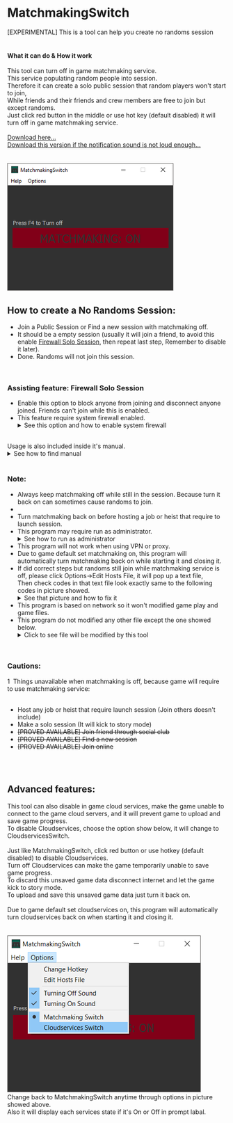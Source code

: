 <h1>MatchmakingSwitch</h1>
[EXPERIMENTAL] This is a tool can help you create no randoms session<br>
<br>
<h4>What it can do & How it work</h4>
This tool can turn off in game matchmaking service.<br>
This service populating random people into session.<br>
Therefore it can create a solo public session that random players won't start to join,<br>
While friends and their friends and crew members are free to join but except randoms.<br>
Just click red button in the middle or use hot key (default disabled) it will turn off in game matchmaking service.<br>
<br>
<a href="https://raw.githubusercontent.com/Barracuda10/MatchmakingSwitch/master/MatchmakingSwitch/x64/Release/MatchmakingSwitch.exe"><ins>Download here...</ins></a><br>
<a href="//raw.githubusercontent.com/Barracuda10/MatchmakingSwitch/master/MatchmakingSwitch/x64/Release/ffmpeg/MatchmakingSwitch.exe"><ins>Download this version if the notification sound is not loud enough...</ins></a><br>
<br>
<br>
<img src="https://github.com/Barracuda10/others/blob/master/MatchmakingSwitch/matchmakingswitch.png"><br>
<!--<a href="https://www.virustotal.com/gui/file/3c5d6335c52a2333999e3b0c711977bf60850a8da0bfd1217358f98409f97d5a/detection" target="_blank"><ins>See virus scan result</ins></a><br>-->
<!--<del>[FIXED] it may look different if the scale and layout setting on Windows 10 is not set to 100%</del>
<br>-->
<h2>How to create a No Randoms Session:</h2>
<!--<h5>Method 1 [RECOMMAND]</h5>-->
<ul>
  <li>Join a Public Session or Find a new session with matchmaking off.</li>
  <li>It should be a empty session (usually it will join a friend, to avoid this enable <a href="/README.md#firewall-solo-session">Firewall Solo Session</a>, then repeat last step, Remember to disable it later).</li><!--(usually it will join a friend, to avoid this set Presence Visibility to Me Only in Social Club setting, Remember to set it back later)-->
  <li>Done. Randoms will not join this session.</li>
</ul>
<!--<h5>Method 2</h5>--><!--[DO NOT RECOMMAND] [If turn matchmaking back on, sometimes will cause randoms to join]-->
<!--<ul>
  <li>Join a public session with other players in it and with matchmaking on.</li>
  <li>Make a solo session and after that wait for few seconds turn matchmaking off.</li>
  <li>Done. Randoms will not join this session.</li>
</ul>-->
<!--<h5>Method 2</h5>
<ul>
  <li>Join a invite only session with matchmaking on.</li>
  <li>Turn matchmaking off then find a new session and the new session should be a empty session.</li>
  <li>Done. Randoms will not join this session.</li>
</ul>-->
<br>
<h3>Assisting feature: Firewall Solo Session</h3>
<ul>
  <li>Enable this option to block anyone from joining and disconnect anyone joined. Friends can't join while this is enabled.</li>
  <li>This feature require system firewall enabled.
    <details>
      <summary>See this option and how to enable system firewall</summary>
      <br>
      <img src="https://raw.githubusercontent.com/Barracuda10/others/master/MatchmakingSwitch/matchmakingswitch_firewallsolosession.png" width=267 height=216><br>
      &nbsp;&nbsp;-&nbsp;&nbsp;Open System and Security->Windows Defender Firewall in Control Panel<br>
      &nbsp;&nbsp;-&nbsp;&nbsp;Choose Turn Windows Defender Firewall on or off<br>
      &nbsp;&nbsp;-&nbsp;&nbsp;Turn both network settings to on<br>
    </details>
  </li>
</ul>
<br>
Usage is also included inside it's manual.<br>
<details>
  <summary>See how to find manual</summary>
  <br>
  <img src="https://github.com/Barracuda10/others/blob/master/MatchmakingSwitch/matchmakingswitch_manual.png" width=267 height=216>
</details>
<br>
<h3>Note:</h3>
<ul>
  <li>Always keep matchmaking off while still in the session. Because turn it back on can sometimes cause randoms to join.<li>
  <li>Turn matchmaking back on before hosting a job or heist that require to launch session.</li>
  <li>This program may require run as administrator.<br>
    <details>
      <summary>See how to run as administrator</summary>
      <br>
      &nbsp;&nbsp;-&nbsp;&nbsp;Right click MatchmakingSwitch.exe, choose Properties, then choose Compatibility tab,<br>
      &nbsp;&nbsp;-&nbsp;&nbsp;Check this option showed below.<br>
      <br>
      <img src="https://github.com/Barracuda10/others/blob/master/MatchmakingSwitch/administrator.png"><br>
    </details>
  </li>
  <li>This program will not work when using VPN or proxy.</li>
  <li>Due to game default set matchmaking on, this program will automatically turn matchmaking back on while starting it and closing it.</li>
  <li>If did correct steps but randoms still join while matchmaking service is off, please click Options->Edit Hosts File, it will pop up a text file, <br>Then check codes in that text file look exactly same to the following codes in picture showed.<br>
    <details>
      <summary>See that picture and how to fix it</summary>
      <br>
      &nbsp;&nbsp;-&nbsp;&nbsp;Find and verify this code: "127.0.0.1 mm-gta5-prod.ros.rockstargames.com".<br>
      <!--&nbsp;&nbsp;-&nbsp;&nbsp;Make sure there is no "#" in front of it, if there is, delete all the "#" sign in the line contain "127.0.0.1 mm-gta5-prod.ros.rockstargames.com".<br>-->
      &nbsp;&nbsp;-&nbsp;&nbsp;<!--Or just simply-->Delete the entire line contain "127.0.0.1 mm-gta5-prod.ros.rockstargames.com", then restart this program. It will automatically add a new one when starting it<br>
      <br>
      <img src="https://github.com/Barracuda10/others/blob/master/MatchmakingSwitch/hosts_enabled.png"><br>
    </details>
  </li>
  <li>This program is based on network so it won't modified game play and game files.</li>
  <li>This program do not modified any other file except the one showed below.<br>
    <details>
      <summary>Click to see file will be modified by this tool</summary>
      &nbsp;&nbsp;-&nbsp;&nbsp;Hosts&nbsp;&nbsp[PATH]%WINDIR%\system32\drivers\etc\hosts<br>
    </details>
  </li>
</ul>
<br>
<h3>Cautions:</h3>
1&nbsp;&nbsp;Things unavailable when matchmaking is off, because game will require to use matchmaking service:<br>
<br>
<ul>
  <li>Host any job or heist that require launch session (Join others doesn't include)</li>
  <li>Make a solo session (It will kick to story mode)</li>
  <li><del>[PROVED AVAILABLE] Join friend through social club</del></li>
  <li><del>[PROVED AVAILABLE] Find a new session</del></li>
  <li><del>[PROVED AVAILABLE] Join online</del></li>
</ul>
<br>
<!--2&nbsp;&nbsp;If turn matchmaking back on it will immidiately cause randoms to join sometimes, and even if turn it back off quickly<br>
Therefore it's better to never turn it back on until leave this session.<br>
<br>-->
<!--3&nbsp;&nbsp;If there is already more than 1 people in session and then go turn Matchmaking off, It usually still will cause randoms to join. So the best way to use this is turn it off while only 1 person in the session.<br>-->
<br>
<h2>Advanced features:</h2>
This tool can also disable in game cloud services, make the game unable to connect to the game cloud servers, and it will prevent game to upload and save game progress.<br>
To disable Cloudservices, choose the option show below, it will change to CloudservicesSwitch.<br>
<br>
Just like MatchmakingSwitch, click red button or use hotkey (default disabled) to disable Cloudservices.<br>
Turn off Cloudservices can make the game temporarily unable to save game progress.<br>
To discard this unsaved game data disconnect internet and let the game kick to story mode.<br>
To upload and save this unsaved game data just turn it back on.<br>
<br>
Due to game default set cloudservices on, this program will automatically turn cloudservices back on when starting it and closing it.<br>
<br>
<br>
<img src="https://github.com/Barracuda10/others/blob/master/MatchmakingSwitch/matchmakingswitch_cloudservicesswitch.png"><br>
Change back to MatchmakingSwitch anytime through options in picture showed above.<br>
Also it will display each services state if it's On or Off in prompt labal.<br>
